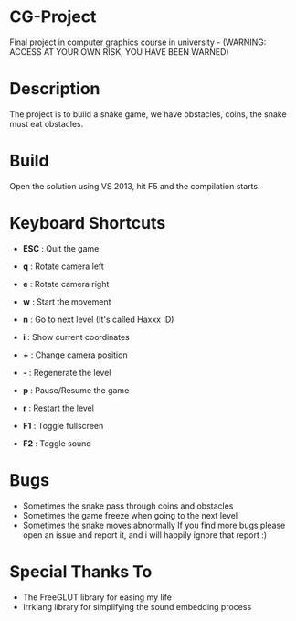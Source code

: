 # CG-Project
Final project in computer graphics course in university - (WARNING: ACCESS AT YOUR OWN RISK, YOU HAVE BEEN WARNED)

# Description
The project is to build a snake game, we have obstacles, coins, the snake must eat obstacles.

# Build
Open the solution using VS 2013, hit F5 and the compilation starts.

# Keyboard Shortcuts
- **ESC** : Quit the game
- **q** : Rotate camera left
- **e** : Rotate camera right
- **w** : Start the movement
- **n** : Go to next level (It's called Haxxx :D)
- **i** : Show current coordinates
- **+** : Change camera position
- **-** : Regenerate the level
- **p** : Pause/Resume the game
- **r** : Restart the level

- **F1** : Toggle fullscreen
- **F2** : Toggle sound

# Bugs
- Sometimes the snake pass through coins and obstacles
- Sometimes the game freeze when going to the next level
- Sometimes the snake moves abnormally
If you find more bugs please open an issue and report it, and i will happily ignore that report :) 

# Special Thanks To
- The FreeGLUT library for easing my life
- Irrklang library for simplifying the sound embedding process
